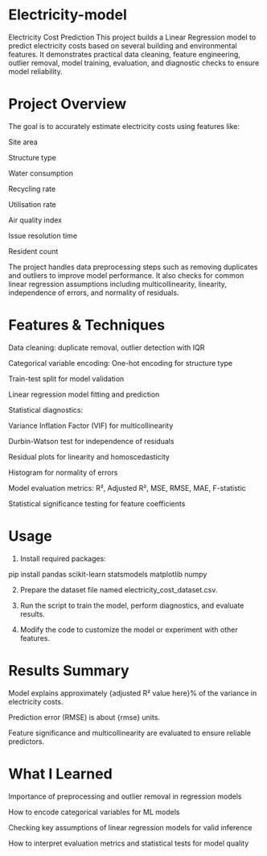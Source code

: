 # Electricity-model
Electricity Cost Prediction  This project builds a Linear Regression model to predict electricity costs based on several building and environmental features. It demonstrates practical data cleaning, feature engineering, outlier removal, model training, evaluation, and diagnostic checks to ensure model reliability.

# Project Overview

The goal is to accurately estimate electricity costs using features like:

Site area

Structure type

Water consumption

Recycling rate

Utilisation rate

Air quality index

Issue resolution time

Resident count


The project handles data preprocessing steps such as removing duplicates and outliers to improve model performance. It also checks for common linear regression assumptions including multicollinearity, linearity, independence of errors, and normality of residuals.

# Features & Techniques

Data cleaning: duplicate removal, outlier detection with IQR

Categorical variable encoding: One-hot encoding for structure type

Train-test split for model validation

Linear regression model fitting and prediction

Statistical diagnostics:

Variance Inflation Factor (VIF) for multicollinearity

Durbin-Watson test for independence of residuals

Residual plots for linearity and homoscedasticity

Histogram for normality of errors


Model evaluation metrics: R², Adjusted R², MSE, RMSE, MAE, F-statistic

Statistical significance testing for feature coefficients


# Usage

1. Install required packages:

pip install pandas scikit-learn statsmodels matplotlib numpy


2. Prepare the dataset file named electricity_cost_dataset.csv.


3. Run the script to train the model, perform diagnostics, and evaluate results.


4. Modify the code to customize the model or experiment with other features.



# Results Summary

Model explains approximately {adjusted R² value here}% of the variance in electricity costs.

Prediction error (RMSE) is about {rmse} units.

Feature significance and multicollinearity are evaluated to ensure reliable predictors.

# What I Learned

Importance of preprocessing and outlier removal in regression models

How to encode categorical variables for ML models

Checking key assumptions of linear regression models for valid inference

How to interpret evaluation metrics and statistical tests for model quality
